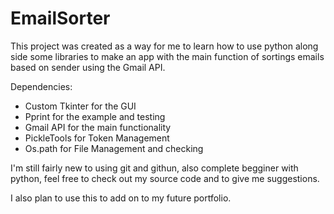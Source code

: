# EmailSorter

This project was created as a way for me to learn how to use python along side some libraries to make an app with the main function of sortings emails based on sender using the Gmail API.

Dependencies:
  * Custom Tkinter for the GUI
  * Pprint for the example and testing
  * Gmail API for the main functionality
  * PickleTools for Token Management
  * Os.path for File Management and checking

I'm still fairly new to using git and githun, also complete begginer with python, feel free to check out my source code and to give me suggestions.

I also plan to use this to add on to my future portfolio.
